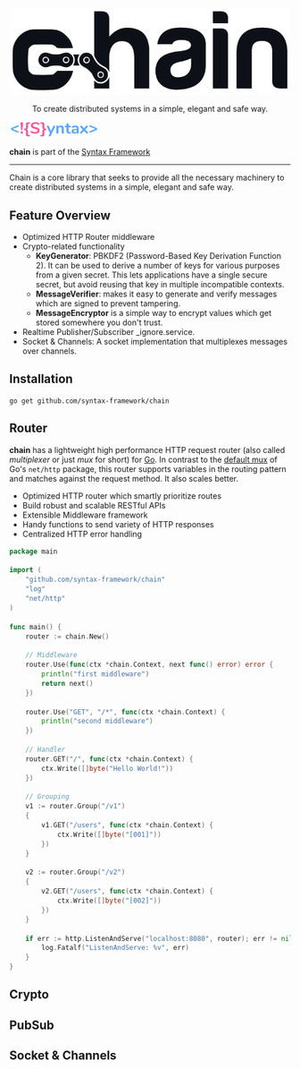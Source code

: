 <br>
<div align="center">
    <img src="./docs/logo.png" />
    <p align="center">
        To create distributed systems in a simple, elegant and safe way.
    </p>    
</div>

<a href="https://github.com/syntax-framework/syntax"><img width="160" src="./docs/logo-syntax.png" /></a>

**chain** is part of the [Syntax Framework](https://github.com/syntax-framework/syntax)

---

Chain is a core library that seeks to provide all the necessary machinery to create distributed systems in a simple,
elegant and safe way.

## Feature Overview

- Optimized HTTP Router middleware
- Crypto-related functionality
    - **KeyGenerator**: PBKDF2 (Password-Based Key Derivation Function 2). It can be used to derive a number of keys for
      various purposes from a given secret. This lets applications have a single secure secret, but avoid reusing
      that key in multiple incompatible contexts.
    - **MessageVerifier**: makes it easy to generate and verify messages which are signed to prevent tampering.
    - **MessageEncryptor** is a simple way to encrypt values which get stored somewhere you don't trust.
- Realtime Publisher/Subscriber _ignore.service.
- Socket & Channels: A socket implementation that multiplexes messages over channels.

## Installation

```
go get github.com/syntax-framework/chain
```

## Router

**chain** has a lightweight high performance HTTP request router (also called *multiplexer* or just *mux* for short)
for [Go](https://golang.org/). In contrast to the [default mux](https://golang.org/pkg/net/http/#ServeMux) of
Go's `net/http` package, this router supports variables in the routing pattern and matches against the request method.
It also scales better.

- Optimized HTTP router which smartly prioritize routes
- Build robust and scalable RESTful APIs
- Extensible Middleware framework
- Handy functions to send variety of HTTP responses
- Centralized HTTP error handling

```go
package main

import (
	"github.com/syntax-framework/chain"
	"log"
	"net/http"
)

func main() {
	router := chain.New()

	// Middleware
	router.Use(func(ctx *chain.Context, next func() error) error {
		println("first middleware")
		return next()
	})

	router.Use("GET", "/*", func(ctx *chain.Context) {
		println("second middleware")
	})

	// Handler
	router.GET("/", func(ctx *chain.Context) {
		ctx.Write([]byte("Hello World!"))
	})

	// Grouping
	v1 := router.Group("/v1")
	{
		v1.GET("/users", func(ctx *chain.Context) {
			ctx.Write([]byte("[001]"))
		})
	}

	v2 := router.Group("/v2")
	{
		v2.GET("/users", func(ctx *chain.Context) {
			ctx.Write([]byte("[002]"))
		})
	}

	if err := http.ListenAndServe("localhost:8080", router); err != nil {
		log.Fatalf("ListenAndServe: %v", err)
	}
}
```

## Crypto

## PubSub

## Socket & Channels
